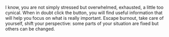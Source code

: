 I know, you are not simply stressed but overwhelmed, exhausted, a little too cynical. 
When in doubt click the button, you will find useful information that will help you focus on what is really important. 
Escape burnout, take care of yourself, shift your perspective: some parts of your situation are fixed but others can be changed. 
